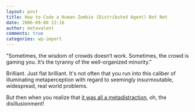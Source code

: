 ```yaml
---
layout: post
title: How to Code a Human Zombie (Distributed Agent) Bot Net
date: 2006-09-08 22:16
author: metavalent
comments: true
categories: wp-import
---
```

<a href="https://blog.dreamhost.com/"></a>"Sometimes, the wisdom of crowds doesn’t work. Sometimes, the crowd is gaming you. It’s the tyranny of the well-organized minority."

Brilliant.  Just flat brilliant.  It's not often that you run into this caliber of illuminating metaperception with regard to seemingly insurmoutable, widespread, real world problems. 

But then when you realize that <a href="https://blog.dreamhost.com/2006/09/08/i-am-your-shepherd/#comments">it was all a metadistraction</a>, oh, the disillusionment!
